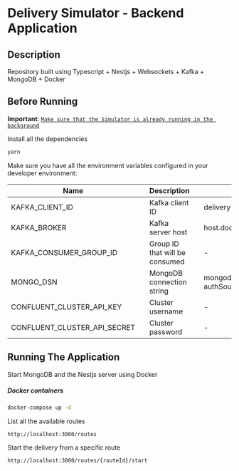 # Delivery Simulator - Backend Application

## Description

Repository built using Typescript + Nestjs + Websockets + Kafka + MongoDB + Docker

## Before Running

**Important**: [`Make sure that the Simulator is already running in the background`](../simulator/README.md)

Install all the dependencies

```bash
yarn
```

Make sure you have all the environment variables configured in your developer environment:

| Name                         |     | Description                    |     | Default Value                                |
| ---------------------------- | --- | ------------------------------ | --- | -------------------------------------------- |
| KAFKA_CLIENT_ID              |     | Kafka client ID                |     | delivery-simulator                           |
| KAFKA_BROKER                 |     | Kafka server host              |     | host.docker.internal:9094                    |
| KAFKA_CONSUMER_GROUP_ID      |     | Group ID that will be consumed |     | -                                            |
| MONGO_DSN                    |     | MongoDB connection string      |     | mongodb://root:root@db/nest?authSource=admin |
| CONFLUENT_CLUSTER_API_KEY    |     | Cluster username               |     | -                                            |
| CONFLUENT_CLUSTER_API_SECRET |     | Cluster password               |     | -                                            |

## Running The Application

Start MongoDB and the Nestjs server using Docker

##### Docker containers

```sh
docker-compose up -d
```

List all the available routes

```http
http://localhost:3000/routes
```

Start the delivery from a specific route

```http
http://localhost:3000/routes/{routeId}/start
```
